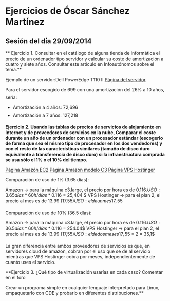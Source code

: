 # Ejercicios de Óscar Sánchez Martínez #
## Sesión del día 29/09/2014 ##

** Ejercicio 1.
Consultar en el catálogo de alguna tienda de informática el precio de un 
ordenador tipo servidor y calcular su coste de amortización a cuatro y siete años. Consultar este artículo
 en Infoautónomos sobre el tema.**

Ejemplo de un servidor:Dell PowerEdge T110 II
[Página del servidor](http://www.dell.com/es/empresas/p/poweredge-t110-2/fs)

Para el servidor escogido de 699 con una amortización del 26% a 10 años, sería:

* Amortización a 4 años: 72,696
* Amortización a 7 años: 127,218

**Ejercicio 2.
Usando las tablas de precios de servicios de alojamiento en Internet y de 
proveedores de servicios en la nube, Comparar el coste durante un año de 
un ordenador con un procesador estándar (escogerlo de forma que sea el mismo 
tipo de procesador en los dos vendedores) y con el resto de las características 
similares (tamaño de disco duro equivalente a transferencia de disco duro) 
si la infraestructura comprada se usa sólo el 1% o el 10% del tiempo.**

[Página Amazón EC2](http://aws.amazon.com/es/ec2/purchasing-options/dedicated-instances/)
[Página Amazón modelo C3](http://aws.amazon.com/es/ec2/instance-types/)
[Página VPS Hostinger](http://www.hostinger.es/hosting-vps)

Comparación de uso de 1% (3.65 días):

Amazon -> para la máquina c3.large, el precio por hora es de 0.116$.
	  USO: 3.65 días * 60h/días * 0.116$ = 25,404 $
VPS Hostinger -> para el plan 2, el precio al mes es de 13.99 (17.55$)
		USO: el de un mes 17,55$

Comparación de uso de 10% (36.5 días):

Amazon -> para la máquina c3.large, el precio por hora es de 0.116$.
	  USO: 36.5 días * 60h/días * 0.116$ = 254.04$
VPS Hostinger -> para el plan 2, el precio al mes es de 13.99 (17,55$)
		USO: el de dos meses 17,55$ * 2 = 35,1$

La gran diferencia entre ambos proveedores de servicios es que, en servidores 
cloud de amazon, cobran por el uso que se de al servicio mientras que 
VPS Hostinger cobra por meses, independientemente de cuanto uses el servicio.

**Ejercicio 3.
¿Qué tipo de virtualización usarías en cada caso? Comentar en el foro

Crear un programa simple en cualquier lenguaje interpretado para Linux,
 empaquetarlo con CDE y probarlo en diferentes distribuciones.**
